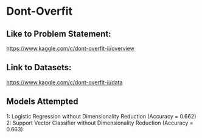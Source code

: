 # Dont-Overfit

## Like to Problem Statement:
https://www.kaggle.com/c/dont-overfit-ii/overview

## Link to Datasets:
https://www.kaggle.com/c/dont-overfit-ii/data

## Models Attempted
1: Logistic Regression without Dimensionality Reduction (Accuracy = 0.662)
2: Support Vector Classifier without Dimensionality Reduction (Accuracy = 0.663)
